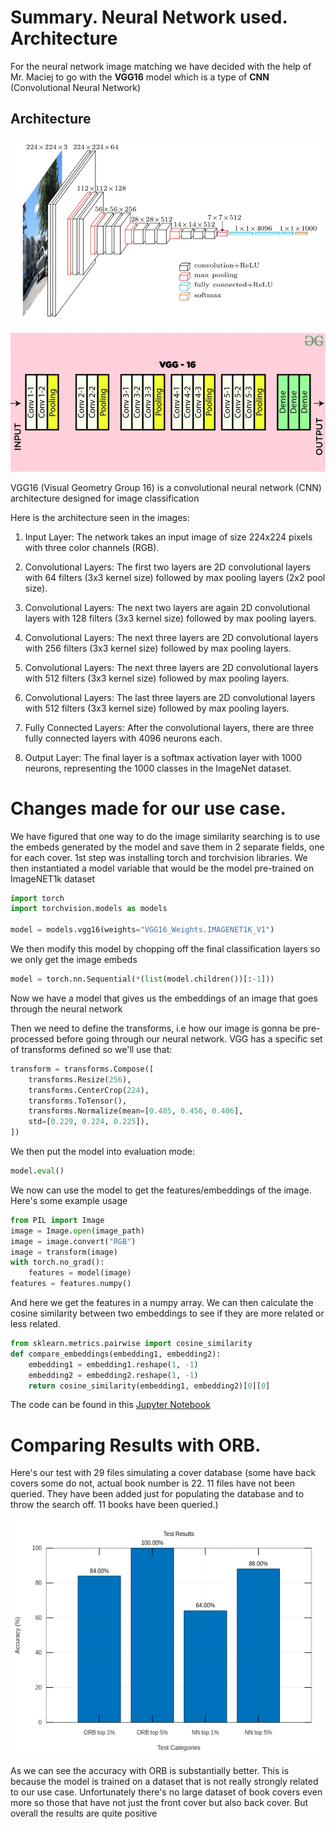 # Summary. Neural Network used. Architecture 

For the neural network image matching we have decided with the help of Mr. Maciej to go with the **VGG16** model which is a type of **CNN** (Convolutional Neural Network)

## Architecture
![Architecture](images/Pasted%20image%2020240121133607.png)

![Architecture](images/Pasted%20image%2020240121133620.png)

  
VGG16 (Visual Geometry Group 16) is a convolutional neural network (CNN) architecture designed for image classification

Here is the architecture seen in the images:

1. Input Layer: The network takes an input image of size 224x224 pixels with three color channels (RGB).
    
2. Convolutional Layers: The first two layers are 2D convolutional layers with 64 filters (3x3 kernel size) followed by max pooling layers (2x2 pool size).
    
3. Convolutional Layers: The next two layers are again 2D convolutional layers with 128 filters (3x3 kernel size) followed by max pooling layers.
    
4. Convolutional Layers: The next three layers are 2D convolutional layers with 256 filters (3x3 kernel size) followed by max pooling layers.
    
5. Convolutional Layers: The next three layers are 2D convolutional layers with 512 filters (3x3 kernel size) followed by max pooling layers.
    
6. Convolutional Layers: The last three layers are 2D convolutional layers with 512 filters (3x3 kernel size) followed by max pooling layers.
    
7. Fully Connected Layers: After the convolutional layers, there are three fully connected layers with 4096 neurons each.
    
8. Output Layer: The final layer is a softmax activation layer with 1000 neurons, representing the 1000 classes in the ImageNet dataset.

# Changes made for our use case.
We have figured that one way to do the image similarity searching is to use the embeds generated by the model and save them in 2 separate fields, one for each cover.
1st step was installing torch and torchvision libraries. We then instantiated a model variable that would be the model pre-trained on ImageNET1k dataset
```python
import torch
import torchvision.models as models

model = models.vgg16(weights="VGG16_Weights.IMAGENET1K_V1")
```

We then modify this model by chopping off the final classification layers so we only get the image embeds

```python
model = torch.nn.Sequential(*(list(model.children())[:-1]))
```

Now we have a model that gives us the embeddings of an image that goes through the neural network

Then we need to define the transforms, i.e how our image is gonna be pre-processed before going through our neural network. VGG has a specific set of transforms defined so we'll use that:

```python
transform = transforms.Compose([
	transforms.Resize(256),
	transforms.CenterCrop(224),
	transforms.ToTensor(),
	transforms.Normalize(mean=[0.485, 0.456, 0.406],
	std=[0.229, 0.224, 0.225]),
])
```

We then put the model into evaluation mode:

```python
model.eval()
```

We now can use the model to get the features/embeddings of the image. Here's some example usage

```python
from PIL import Image
image = Image.open(image_path)
image = image.convert("RGB")
image = transform(image)
with torch.no_grad():
	features = model(image)
features = features.numpy()
```

And here we get the features in a numpy array. We can then calculate the cosine similarity between two embeddings to see if they are more related or less related.

```python
from sklearn.metrics.pairwise import cosine_similarity
def compare_embeddings(embedding1, embedding2):
	embedding1 = embedding1.reshape(1, -1)
	embedding2 = embedding2.reshape(1, -1)
	return cosine_similarity(embedding1, embedding2)[0][0]
```

The code can be found in this [Jupyter Notebook](https://colab.research.google.com/drive/1doAkSBdE_LSUDljsIb7zh3H4694spXEM?usp=sharing)

# Comparing Results with ORB.
Here's our test with 29 files simulating a cover database (some have back covers some do not, actual book number is 22. 11 files have not been queried. They have been added just for populating the database and to throw the search off. 11 books have been queried.)

![Results](images/octave-online-line-30.png)

As we can see the accuracy with ORB is substantially better. This is because the model is trained on a dataset that is not really strongly related to our use case. Unfortunately there's no large dataset of book covers even more so those that have not just the front cover but also back cover. But overall the results are quite positive
